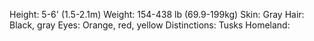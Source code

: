 Height: 5-6' (1.5-2.1m)
Weight: 154-438 lb (69.9-199kg)
Skin: Gray
Hair: Black, gray
Eyes: Orange, red, yellow
Distinctions: Tusks
Homeland: